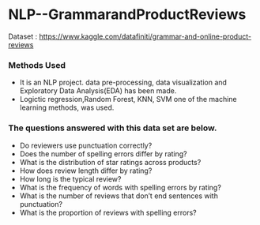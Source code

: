 # NLP--GrammarandProductReviews


Dataset : https://www.kaggle.com/datafiniti/grammar-and-online-product-reviews

### Methods Used

- It is an NLP project. data pre-processing, data visualization and Exploratory Data Analysis(EDA) has been made.
- Logictic regression,Random Forest, KNN, SVM one of the machine learning methods, was used.

### The questions answered with this data set are below.
- Do reviewers use punctuation correctly?
- Does the number of spelling errors differ by rating?
- What is the distribution of star ratings across products?
- How does review length differ by rating?
- How long is the typical review?
- What is the frequency of words with spelling errors by rating?
- What is the number of reviews that don’t end sentences with punctuation?
- What is the proportion of reviews with spelling errors?
